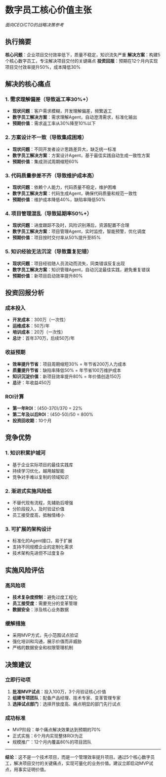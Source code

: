 # 数字员工核心价值主张
*面向CEO/CTO的战略决策参考*

## 执行摘要

**核心问题**：企业项目交付效率低下，质量不稳定，知识流失严重
**解决方案**：构建5个核心数字员工，专注解决项目交付的关键痛点
**投资回报**：预期在12个月内实现项目交付效率提升50%，成本降低30%

## 解决的核心痛点

### 1. 需求理解偏差（导致返工率30%+）
- **现状问题**：客户需求模糊，开发理解偏差，频繁返工
- **数字员工解决方案**：需求理解Agent，自动澄清需求，标准化输出
- **预期价值**：需求返工率从30%降至10%以下

### 2. 方案设计不一致（导致集成困难）
- **现状问题**：不同开发者设计思路差异大，缺乏统一标准
- **数字员工解决方案**：方案设计Agent，基于最佳实践自动生成一致性方案
- **预期价值**：集成测试周期缩短60%

### 3. 代码质量参差不齐（导致维护成本高）
- **现状问题**：依赖个人能力，代码质量不稳定，维护困难
- **数字员工解决方案**：代码生成Agent，确保代码质量和规范一致性
- **预期价值**：维护成本降低40%，缺陷率降低50%

### 4. 项目管理混乱（导致延期率50%+）
- **现状问题**：进度跟踪不及时，风险识别滞后，资源配置不合理
- **数字员工解决方案**：项目管理Agent，实时监控，智能预警，优化调度
- **预期价值**：项目按时交付率从50%提升至85%

### 5. 知识经验无法沉淀（导致重复犯错）
- **现状问题**：项目经验随人员流动而流失，同类错误反复出现
- **数字员工解决方案**：知识管理Agent，自动沉淀最佳实践，避免重复错误
- **预期价值**：新项目启动效率提升80%

## 投资回报分析

### 成本投入
- **开发成本**：300万（一次性）
- **运维成本**：50万/年
- **培训成本**：20万（一次性）
- **总计**：首年370万，后续50万/年

### 收益预期
- **效率提升节省**：项目周期缩短30% = 年节省200万人力成本
- **质量提升节省**：缺陷率降低50% = 年节省100万维护成本  
- **知识沉淀价值**：新项目效率提升80% = 年价值创造150万
- **总计**：年收益450万

### ROI计算
- **第一年ROI**：(450-370)/370 = 22%
- **第二年及以后ROI**：(450-50)/50 = 800%
- **投资回收期**：10个月

## 竞争优势

### 1. 知识积累护城河
- 基于企业实际项目的最佳实践库
- 持续学习优化，越用越智能
- 竞争对手难以复制的领域知识

### 2. 渐进式实施风险低
- 不替代现有流程，先辅助后增强
- 分阶段投入，及时验证价值
- 员工接受度高，抵触情绪小

### 3. 可扩展的架构设计
- 标准化的Agent接口，易于扩展
- 支持不同规模企业的定制化需求
- 技术架构先进但不过度复杂

## 实施风险评估

### 高风险项
- **技术复杂度控制**：避免过度工程化
- **员工接受度**：需要充分的变革管理
- **数据安全**：涉及核心业务数据

### 缓解措施
- 采用MVP方式，先小范围试点验证
- 强化培训和沟通，展示价值而非威胁
- 严格的数据安全和权限管理机制

## 决策建议

### 立即行动项
1. **批准MVP试点**：投入100万，3个月验证核心价值
2. **组建专项团队**：配备产品经理、技术专家、变革管理专家
3. **选择试点部门**：选择开放度高、痛点明显的部门先行试点

### 成功标准
- MVP阶段：单个痛点解决效果达到预期的70%
- 正式实施：6个月内实现整体ROI为正
- 规模推广：12个月内覆盖80%的项目团队

---

**结论**：这不是一个技术项目，而是一个管理效率提升项目。通过5个核心数字员工，解决项目交付的关键痛点，实现可量化的业务价值。建议立即启动MVP试点，用事实证明价值。